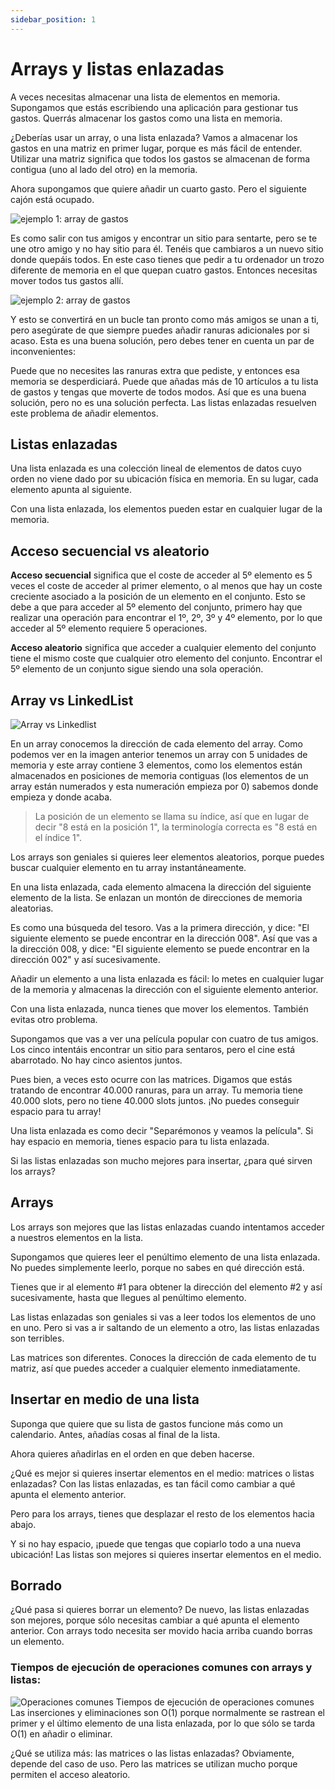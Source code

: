 ```yaml
---
sidebar_position: 1
---
```


# Arrays y listas enlazadas

A veces necesitas almacenar una lista de elementos en memoria. Supongamos que estás escribiendo una aplicación para gestionar tus gastos. Querrás almacenar los gastos como una lista en memoria.

¿Deberías usar un array, o una lista enlazada? Vamos a almacenar los gastos en una matriz en primer lugar, porque es más fácil de entender. Utilizar una matriz significa que todos los gastos se almacenan de forma contigua (uno al lado del otro) en la memoria.

Ahora supongamos que quiere añadir un cuarto gasto. Pero el siguiente cajón está ocupado.

![ejemplo 1: array de gastos](../../../../../static/img/array-expenses.webp)

Es como salir con tus amigos y encontrar un sitio para sentarte, pero se te une otro amigo y no hay sitio para él. Tenéis que cambiaros a un nuevo sitio donde quepáis todos. En este caso tienes que pedir a tu ordenador un trozo diferente de memoria en el que quepan cuatro gastos. Entonces necesitas mover todos tus gastos allí.

![ejemplo 2: array de gastos](../../../../../static/img/array-expenses-2.webp)

Y esto se convertirá en un bucle tan pronto como más amigos se unan a ti, pero asegúrate de que siempre puedes añadir ranuras adicionales por si acaso. Esta es una buena solución, pero debes tener en cuenta un par de inconvenientes:

Puede que no necesites las ranuras extra que pediste, y entonces esa memoria se desperdiciará.
Puede que añadas más de 10 artículos a tu lista de gastos y tengas que moverte de todos modos.
Así que es una buena solución, pero no es una solución perfecta. Las listas enlazadas resuelven este problema de añadir elementos.

## Listas enlazadas

Una lista enlazada es una colección lineal de elementos de datos cuyo orden no viene dado por su ubicación física en memoria. En su lugar, cada elemento apunta al siguiente.

Con una lista enlazada, los elementos pueden estar en cualquier lugar de la memoria.

## Acceso secuencial vs aleatorio

**Acceso secuencial** significa que el coste de acceder al 5º elemento es 5 veces el coste de acceder al primer elemento, o al menos que hay un coste creciente asociado a la posición de un elemento en el conjunto. Esto se debe a que para acceder al 5º elemento del conjunto, primero hay que realizar una operación para encontrar el 1º, 2º, 3º y 4º elemento, por lo que acceder al 5º elemento requiere 5 operaciones.

**Acceso aleatorio** significa que acceder a cualquier elemento del conjunto tiene el mismo coste que cualquier otro elemento del conjunto. Encontrar el 5º elemento de un conjunto sigue siendo una sola operación.

## Array vs LinkedList

![Array vs Linkedlist](../../../../../static/img/array-linkedlist.webp)

En un array conocemos la dirección de cada elemento del array. Como podemos ver en la imagen anterior tenemos un array con 5 unidades de memoria y este array contiene 3 elementos, como los elementos están almacenados en posiciones de memoria contiguas (los elementos de un array están numerados y esta numeración empieza por 0) sabemos donde empieza y donde acaba.

> La posición de un elemento se llama su índice, así que en lugar de decir "8 está en la posición 1", la terminología correcta es "8 está en el índice 1".

Los arrays son geniales si quieres leer elementos aleatorios, porque puedes buscar cualquier elemento en tu array instantáneamente.

En una lista enlazada, cada elemento almacena la dirección del siguiente elemento de la lista. Se enlazan un montón de direcciones de memoria aleatorias.

Es como una búsqueda del tesoro. Vas a la primera dirección, y dice: "El siguiente elemento se puede encontrar en la dirección 008". Así que vas a la dirección 008, y dice: "El siguiente elemento se puede encontrar en la dirección 002" y así sucesivamente.

Añadir un elemento a una lista enlazada es fácil: lo metes en cualquier lugar de la memoria y almacenas la dirección con el siguiente elemento anterior.

Con una lista enlazada, nunca tienes que mover los elementos. También evitas otro problema.

Supongamos que vas a ver una película popular con cuatro de tus amigos. Los cinco intentáis encontrar un sitio para sentaros, pero el cine está abarrotado. No hay cinco asientos juntos.

Pues bien, a veces esto ocurre con las matrices. Digamos que estás tratando de encontrar 40.000 ranuras, para un array. Tu memoria tiene 40.000 slots, pero no tiene 40.000 slots juntos. ¡No puedes conseguir espacio para tu array!

Una lista enlazada es como decir "Separémonos y veamos la película". Si hay espacio en memoria, tienes espacio para tu lista enlazada.

Si las listas enlazadas son mucho mejores para insertar, ¿para qué sirven los arrays?

## Arrays

Los arrays son mejores que las listas enlazadas cuando intentamos acceder a nuestros elementos en la lista.

Supongamos que quieres leer el penúltimo elemento de una lista enlazada. No puedes simplemente leerlo, porque no sabes en qué dirección está.

Tienes que ir al elemento #1 para obtener la dirección del elemento #2 y así sucesivamente, hasta que llegues al penúltimo elemento.

Las listas enlazadas son geniales si vas a leer todos los elementos de uno en uno. Pero si vas a ir saltando de un elemento a otro, las listas enlazadas son terribles.

Las matrices son diferentes. Conoces la dirección de cada elemento de tu matriz, así que puedes acceder a cualquier elemento inmediatamente.

## Insertar en medio de una lista

Suponga que quiere que su lista de gastos funcione más como un calendario. Antes, añadías cosas al final de la lista.

Ahora quieres añadirlas en el orden en que deben hacerse.

¿Qué es mejor si quieres insertar elementos en el medio: matrices o listas enlazadas? Con las listas enlazadas, es tan fácil como cambiar a qué apunta el elemento anterior.

Pero para los arrays, tienes que desplazar el resto de los elementos hacia abajo.

Y si no hay espacio, ¡puede que tengas que copiarlo todo a una nueva ubicación! Las listas son mejores si quieres insertar elementos en el medio.

## Borrado

¿Qué pasa si quieres borrar un elemento? De nuevo, las listas enlazadas son mejores, porque sólo necesitas cambiar a qué apunta el elemento anterior. Con arrays todo necesita ser movido hacia arriba cuando borras un elemento.

### Tiempos de ejecución de operaciones comunes con arrays y listas:

![Operaciones comunes](../../../../../static/img/deletions.webp)
Tiempos de ejecución de operaciones comunes
Las inserciones y eliminaciones son O(1) porque normalmente se rastrean el primer y el último elemento de una lista enlazada, por lo que sólo se tarda O(1) en añadir o eliminar.

¿Qué se utiliza más: las matrices o las listas enlazadas? Obviamente, depende del caso de uso. Pero las matrices se utilizan mucho porque permiten el acceso aleatorio.

